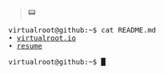 > :pager:

<pre>
<samp><span class="prompt">virtualroot@github:~$</span> <kbd>cat README.md</kbd>
• <a href="https://virtualroot.io">virtualroot.io</a>
• <a href="https://linkedin.com/in/virtualroot">resume</a>
    
<span class="prompt">virtualroot@github:~$</span> <span class="cursor">█</span></samp></pre>
